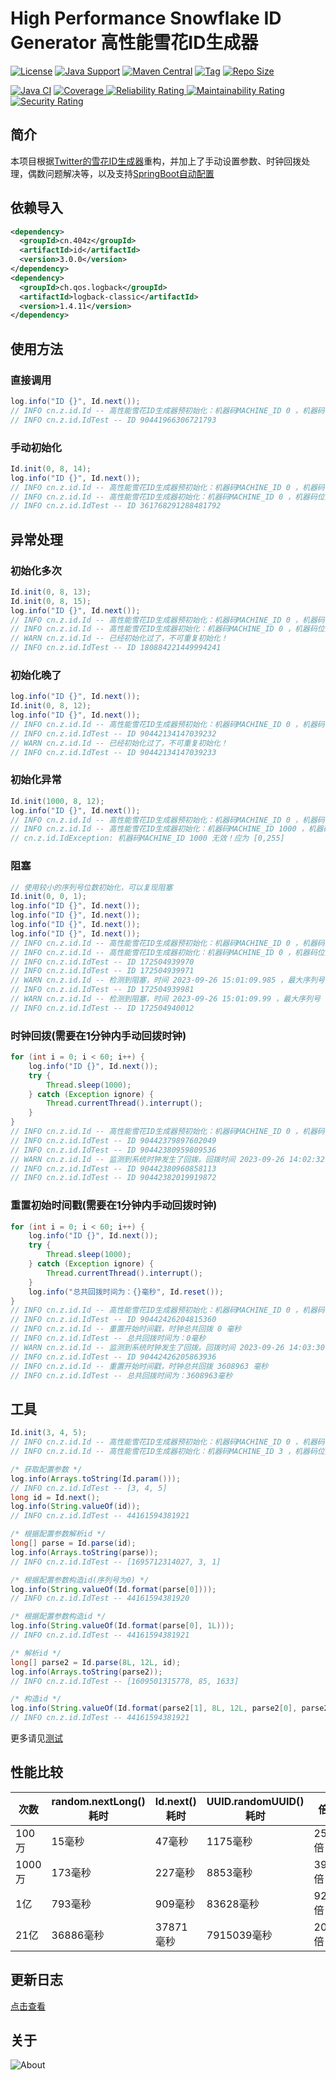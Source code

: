 # High Performance Snowflake ID Generator 高性能雪花ID生成器

[![License](https://img.shields.io/github/license/ALI1416/id?label=License)](https://www.apache.org/licenses/LICENSE-2.0.txt)
[![Java Support](https://img.shields.io/badge/Java-8+-green)](https://openjdk.org/)
[![Maven Central](https://img.shields.io/maven-central/v/cn.404z/id?label=Maven%20Central)](https://mvnrepository.com/artifact/cn.404z/id)
[![Tag](https://img.shields.io/github/v/tag/ALI1416/id?label=Tag)](https://github.com/ALI1416/id/tags)
[![Repo Size](https://img.shields.io/github/repo-size/ALI1416/id?label=Repo%20Size&color=success)](https://github.com/ALI1416/id/archive/refs/heads/master.zip)

[![Java CI](https://github.com/ALI1416/id/actions/workflows/ci.yml/badge.svg)](https://github.com/ALI1416/id/actions/workflows/ci.yml)
[![Coverage](https://sonarcloud.io/api/project_badges/measure?project=ALI1416_id&metric=coverage)
![Reliability Rating](https://sonarcloud.io/api/project_badges/measure?project=ALI1416_id&metric=reliability_rating)
![Maintainability Rating](https://sonarcloud.io/api/project_badges/measure?project=ALI1416_id&metric=sqale_rating)
![Security Rating](https://sonarcloud.io/api/project_badges/measure?project=ALI1416_id&metric=security_rating)](https://sonarcloud.io/summary/new_code?id=ALI1416_id)

## 简介

本项目根据[Twitter的雪花ID生成器](https://github.com/twitter-archive/snowflake)重构，并加上了手动设置参数、时钟回拨处理，偶数问题解决等，以及支持[SpringBoot自动配置](https://github.com/ALI1416/id-spring-boot-autoconfigure)

## 依赖导入

```xml
<dependency>
  <groupId>cn.404z</groupId>
  <artifactId>id</artifactId>
  <version>3.0.0</version>
</dependency>
<dependency>
  <groupId>ch.qos.logback</groupId>
  <artifactId>logback-classic</artifactId>
  <version>1.4.11</version>
</dependency>
```

## 使用方法

### 直接调用

```java
log.info("ID {}", Id.next());
// INFO cn.z.id.Id -- 高性能雪花ID生成器预初始化：机器码MACHINE_ID 0 ，机器码位数MACHINE_BITS 8 ，序列号位数SEQUENCE_BITS 12 ，最大机器码MACHINE_ID 255 ；1ms最多生成ID 4096 个，起始时间 2021-01-01 08:00:00.0 ，失效时间 2299-09-27 23:10:22.207 ，大约可使用 278 年
// INFO cn.z.id.IdTest -- ID 90441966306721793
```

### 手动初始化

```java
Id.init(0, 8, 14);
log.info("ID {}", Id.next());
// INFO cn.z.id.Id -- 高性能雪花ID生成器预初始化：机器码MACHINE_ID 0 ，机器码位数MACHINE_BITS 8 ，序列号位数SEQUENCE_BITS 12 ，最大机器码MACHINE_ID 255 ；1ms最多生成ID 4096 个，起始时间 2021-01-01 08:00:00.0 ，失效时间 2299-09-27 23:10:22.207 ，大约可使用 278 年
// INFO cn.z.id.Id -- 高性能雪花ID生成器初始化：机器码MACHINE_ID 0 ，机器码位数MACHINE_BITS 8 ，序列号位数SEQUENCE_BITS 14 ，最大机器码MACHINE_ID 255 ；1ms最多生成ID 16384 个，起始时间 2021-01-01 08:00:00.0 ，失效时间 2090-09-07 23:47:35.551 ，大约可使用 69 年
// INFO cn.z.id.IdTest -- ID 361768291288481792
```

## 异常处理

### 初始化多次

```java
Id.init(0, 8, 13);
Id.init(0, 8, 15);
log.info("ID {}", Id.next());
// INFO cn.z.id.Id -- 高性能雪花ID生成器预初始化：机器码MACHINE_ID 0 ，机器码位数MACHINE_BITS 8 ，序列号位数SEQUENCE_BITS 12 ，最大机器码MACHINE_ID 255 ；1ms最多生成ID 4096 个，起始时间 2021-01-01 08:00:00.0 ，失效时间 2299-09-27 23:10:22.207 ，大约可使用 278 年
// INFO cn.z.id.Id -- 高性能雪花ID生成器初始化：机器码MACHINE_ID 0 ，机器码位数MACHINE_BITS 8 ，序列号位数SEQUENCE_BITS 13 ，最大机器码MACHINE_ID 255 ；1ms最多生成ID 8192 个，起始时间 2021-01-01 08:00:00.0 ，失效时间 2160-05-15 15:35:11.103 ，大约可使用 139 年
// WARN cn.z.id.Id -- 已经初始化过了，不可重复初始化！
// INFO cn.z.id.IdTest -- ID 180884221449994241
```

### 初始化晚了

```java
log.info("ID {}", Id.next());
Id.init(0, 8, 12);
log.info("ID {}", Id.next());
// INFO cn.z.id.Id -- 高性能雪花ID生成器预初始化：机器码MACHINE_ID 0 ，机器码位数MACHINE_BITS 8 ，序列号位数SEQUENCE_BITS 12 ，最大机器码MACHINE_ID 255 ；1ms最多生成ID 4096 个，起始时间 2021-01-01 08:00:00.0 ，失效时间 2299-09-27 23:10:22.207 ，大约可使用 278 年
// INFO cn.z.id.IdTest -- ID 90442134147039232
// WARN cn.z.id.Id -- 已经初始化过了，不可重复初始化！
// INFO cn.z.id.IdTest -- ID 90442134147039233
```

### 初始化异常

```java
Id.init(1000, 8, 12);
log.info("ID {}", Id.next());
// INFO cn.z.id.Id -- 高性能雪花ID生成器预初始化：机器码MACHINE_ID 0 ，机器码位数MACHINE_BITS 8 ，序列号位数SEQUENCE_BITS 12 ，最大机器码MACHINE_ID 255 ；1ms最多生成ID 4096 个，起始时间 2021-01-01 08:00:00.0 ，失效时间 2299-09-27 23:10:22.207 ，大约可使用 278 年
// INFO cn.z.id.Id -- 高性能雪花ID生成器初始化：机器码MACHINE_ID 1000 ，机器码位数MACHINE_BITS 8 ，序列号位数SEQUENCE_BITS 12 ，最大机器码MACHINE_ID 255 ；1ms最多生成ID 4096 个，起始时间 2021-01-01 08:00:00.0 ，失效时间 2299-09-27 23:10:22.207 ，大约可使用 278 年
// cn.z.id.IdException: 机器码MACHINE_ID 1000 无效！应为 [0,255]
```

### 阻塞

```java
// 使用较小的序列号位数初始化，可以复现阻塞
Id.init(0, 0, 1);
log.info("ID {}", Id.next());
log.info("ID {}", Id.next());
log.info("ID {}", Id.next());
log.info("ID {}", Id.next());
// INFO cn.z.id.Id -- 高性能雪花ID生成器预初始化：机器码MACHINE_ID 0 ，机器码位数MACHINE_BITS 8 ，序列号位数SEQUENCE_BITS 12 ，最大机器码MACHINE_ID 255 ；1ms最多生成ID 4096 个，起始时间 2021-01-01 08:00:00.0 ，失效时间 2299-09-27 23:10:22.207 ，大约可使用 278 年
// INFO cn.z.id.Id -- 高性能雪花ID生成器初始化：机器码MACHINE_ID 0 ，机器码位数MACHINE_BITS 0 ，序列号位数SEQUENCE_BITS 1 ，最大机器码MACHINE_ID 0 ；1ms最多生成ID 2 个，起始时间 2021-01-01 08:00:00.0 ，失效时间 146140533-04-25 23:36:27.903 ，大约可使用 146235604 年
// INFO cn.z.id.IdTest -- ID 172504939970
// INFO cn.z.id.IdTest -- ID 172504939971
// WARN cn.z.id.Id -- 检测到阻塞，时间 2023-09-26 15:01:09.985 ，最大序列号 1
// INFO cn.z.id.IdTest -- ID 172504939981
// WARN cn.z.id.Id -- 检测到阻塞，时间 2023-09-26 15:01:09.99 ，最大序列号 1
// INFO cn.z.id.IdTest -- ID 172504940012
```

### 时钟回拨(需要在1分钟内手动回拨时钟)

```java
for (int i = 0; i < 60; i++) {
    log.info("ID {}", Id.next());
    try {
        Thread.sleep(1000);
    } catch (Exception ignore) {
        Thread.currentThread().interrupt();
    }
}
// INFO cn.z.id.Id -- 高性能雪花ID生成器预初始化：机器码MACHINE_ID 0 ，机器码位数MACHINE_BITS 8 ，序列号位数SEQUENCE_BITS 12 ，最大机器码MACHINE_ID 255 ；1ms最多生成ID 4096 个，起始时间 2021-01-01 08:00:00.0 ，失效时间 2299-09-27 23:10:22.207 ，大约可使用 278 年
// INFO cn.z.id.IdTest -- ID 90442379897602049
// INFO cn.z.id.IdTest -- ID 90442380959809536
// WARN cn.z.id.Id -- 监测到系统时钟发生了回拨。回拨时间 2023-09-26 14:02:32.663 ，上一个生成的时间 2023-09-26 15:02:55.836
// INFO cn.z.id.IdTest -- ID 90442380960858113
// INFO cn.z.id.IdTest -- ID 90442382019919872
```

### 重置初始时间戳(需要在1分钟内手动回拨时钟)

```java
for (int i = 0; i < 60; i++) {
    log.info("ID {}", Id.next());
    try {
        Thread.sleep(1000);
    } catch (Exception ignore) {
        Thread.currentThread().interrupt();
    }
    log.info("总共回拨时间为：{}毫秒", Id.reset());
}
// INFO cn.z.id.Id -- 高性能雪花ID生成器预初始化：机器码MACHINE_ID 0 ，机器码位数MACHINE_BITS 8 ，序列号位数SEQUENCE_BITS 12 ，最大机器码MACHINE_ID 255 ；1ms最多生成ID 4096 个，起始时间 2021-01-01 08:00:00.0 ，失效时间 2299-09-27 23:10:22.207 ，大约可使用 278 年
// INFO cn.z.id.IdTest -- ID 90442426204815360
// INFO cn.z.id.Id -- 重置开始时间戳，时钟总共回拨 0 毫秒
// INFO cn.z.id.IdTest -- 总共回拨时间为：0毫秒
// WARN cn.z.id.Id -- 监测到系统时钟发生了回拨。回拨时间 2023-09-26 14:03:30.023 ，上一个生成的时间 2023-09-26 15:03:38.985
// INFO cn.z.id.IdTest -- ID 90442426205863936
// INFO cn.z.id.Id -- 重置开始时间戳，时钟总共回拨 3608963 毫秒
// INFO cn.z.id.IdTest -- 总共回拨时间为：3608963毫秒
```

## 工具

```java
Id.init(3, 4, 5);
// INFO cn.z.id.Id -- 高性能雪花ID生成器预初始化：机器码MACHINE_ID 0 ，机器码位数MACHINE_BITS 8 ，序列号位数SEQUENCE_BITS 12 ，最大机器码MACHINE_ID 255 ；1ms最多生成ID 4096 个，起始时间 2021-01-01 08:00:00.0 ，失效时间 2299-09-27 23:10:22.207 ，大约可使用 278 年
// INFO cn.z.id.Id -- 高性能雪花ID生成器初始化：机器码MACHINE_ID 3 ，机器码位数MACHINE_BITS 4 ，序列号位数SEQUENCE_BITS 5 ，最大机器码MACHINE_ID 15 ；1ms最多生成ID 32 个，起始时间 2021-01-01 08:00:00.0 ，失效时间 572874-07-26 01:58:01.983 ，大约可使用 571232 年

/* 获取配置参数 */
log.info(Arrays.toString(Id.param()));
// INFO cn.z.id.IdTest -- [3, 4, 5]
long id = Id.next();
log.info(String.valueOf(id));
// INFO cn.z.id.IdTest -- 44161594381921

/* 根据配置参数解析id */
long[] parse = Id.parse(id);
log.info(Arrays.toString(parse));
// INFO cn.z.id.IdTest -- [1695712314027, 3, 1]

/* 根据配置参数构造id(序列号为0) */
log.info(String.valueOf(Id.format(parse[0])));
// INFO cn.z.id.IdTest -- 44161594381920

/* 根据配置参数构造id */
log.info(String.valueOf(Id.format(parse[0], 1L)));
// INFO cn.z.id.IdTest -- 44161594381921

/* 解析id */
long[] parse2 = Id.parse(8L, 12L, id);
log.info(Arrays.toString(parse2));
// INFO cn.z.id.IdTest -- [1609501315778, 85, 1633]

/* 构造id */
log.info(String.valueOf(Id.format(parse2[1], 8L, 12L, parse2[0], parse2[2])));
// INFO cn.z.id.IdTest -- 44161594381921
```

更多请见[测试](./src/test)

## 性能比较

| 次数   | random.nextLong()耗时 | Id.next()耗时 | UUID.randomUUID()耗时 | 倍数    |
| ------ | --------------------- | ------------- | --------------------- | ------- |
| 100万  | 15毫秒                | 47毫秒        | 1175毫秒              | 25.0倍  |
| 1000万 | 173毫秒               | 227毫秒       | 8853毫秒              | 39.0倍  |
| 1亿    | 793毫秒               | 909毫秒       | 83628毫秒             | 92.0倍  |
| 21亿   | 36886毫秒             | 37871毫秒     | 7915039毫秒           | 209.0倍 |

## 更新日志

[点击查看](./CHANGELOG.md)

## 关于

<picture>
  <source media="(prefers-color-scheme: dark)" srcset="https://www.404z.cn/images/about.dark.svg">
  <img alt="About" src="https://www.404z.cn/images/about.light.svg">
</picture>
